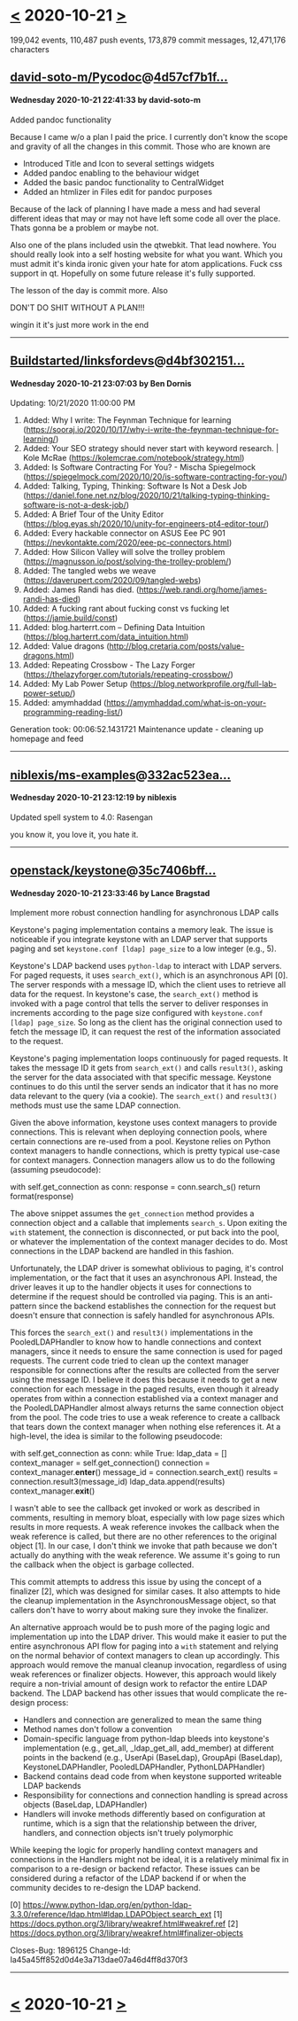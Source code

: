 # [<](2020-10-20.md) 2020-10-21 [>](2020-10-22.md)

199,042 events, 110,487 push events, 173,879 commit messages, 12,471,176 characters


## [david-soto-m/Pycodoc](https://github.com/david-soto-m/Pycodoc)@[4d57cf7b1f...](https://github.com/david-soto-m/Pycodoc/commit/4d57cf7b1f41f1e2db1afd83fadc82a2b53c1951)
#### Wednesday 2020-10-21 22:41:33 by david-soto-m

Added pandoc functionality

Because I came w/o a plan I paid the price.
I currently don't know the scope and gravity of all the changes in this
commit.
Those who are known are
* Introduced Title and Icon to several settings widgets
* Added pandoc enabling to the behaviour widget
* Added the basic pandoc functionality to CentralWidget
* Added an htmlizer in Files edit for pandoc purposes

Because of the lack of planning I have made a mess and had several
different ideas that may or may not have left some code all over the
place. Thats gonna be a problem or maybe not.

Also one of the plans included usin the qtwebkit. That lead nowhere. You
should really look into a self hosting website for what you want. Which
you must admit it's kinda ironic given your hate for atom applications.
Fuck css support in qt. Hopefully on some future release it's fully
supported.

The lesson of the day is commit more. Also

DON'T DO SHIT WITHOUT A PLAN!!!

wingin it it's just more work in the end

---
## [Buildstarted/linksfordevs](https://github.com/Buildstarted/linksfordevs)@[d4bf302151...](https://github.com/Buildstarted/linksfordevs/commit/d4bf3021513f728db3a105c2fd286d677b156f5c)
#### Wednesday 2020-10-21 23:07:03 by Ben Dornis

Updating: 10/21/2020 11:00:00 PM

 1. Added: Why I write: The Feynman Technique for learning
    (https://sooraj.io/2020/10/17/why-i-write-the-feynman-technique-for-learning/)
 2. Added: Your SEO strategy should never start with keyword research. | Kole McRae
    (https://kolemcrae.com/notebook/strategy.html)
 3. Added: Is Software Contracting For You? - Mischa Spiegelmock
    (https://spiegelmock.com/2020/10/20/is-software-contracting-for-you/)
 4. Added: Talking, Typing, Thinking: Software Is Not a Desk Job
    (https://daniel.fone.net.nz/blog/2020/10/21/talking-typing-thinking-software-is-not-a-desk-job/)
 5. Added: A Brief Tour of the Unity Editor
    (https://blog.eyas.sh/2020/10/unity-for-engineers-pt4-editor-tour/)
 6. Added: Every hackable connector on ASUS Eee PC 901
    (https://nevkontakte.com/2020/eee-pc-connectors.html)
 7. Added: How Silicon Valley will solve the trolley problem
    (https://magnusson.io/post/solving-the-trolley-problem/)
 8. Added: The tangled webs we weave
    (https://daverupert.com/2020/09/tangled-webs)
 9. Added: James Randi has died.
    (https://web.randi.org/home/james-randi-has-died)
10. Added: A fucking rant about fucking const vs fucking let
    (https://jamie.build/const)
11. Added: blog.harterrt.com – Defining Data Intuition
    (https://blog.harterrt.com/data_intuition.html)
12. Added: Value dragons
    (http://blog.cretaria.com/posts/value-dragons.html)
13. Added: Repeating Crossbow - The Lazy Forger
    (https://thelazyforger.com/tutorials/repeating-crossbow/)
14. Added: My Lab Power Setup
    (https://blog.networkprofile.org/full-lab-power-setup/)
15. Added: amymhaddad
    (https://amymhaddad.com/what-is-on-your-programming-reading-list/)

Generation took: 00:06:52.1431721
 Maintenance update - cleaning up homepage and feed

---
## [niblexis/ms-examples](https://github.com/niblexis/ms-examples)@[332ac523ea...](https://github.com/niblexis/ms-examples/commit/332ac523ea28ac6af9045a19239f295b4c245e0b)
#### Wednesday 2020-10-21 23:12:19 by niblexis

Updated spell system to 4.0: Rasengan

you know it, you love it, you hate it.

---
## [openstack/keystone](https://github.com/openstack/keystone)@[35c7406bff...](https://github.com/openstack/keystone/commit/35c7406bffdd71cf63c65b8628f4eafa28baaac7)
#### Wednesday 2020-10-21 23:33:46 by Lance Bragstad

Implement more robust connection handling for asynchronous LDAP calls

Keystone's paging implementation contains a memory leak. The issue is
noticeable if you integrate keystone with an LDAP server that supports
paging and set `keystone.conf [ldap] page_size` to a low integer
(e.g., 5).

Keystone's LDAP backend uses `python-ldap` to interact with LDAP
servers. For paged requests, it uses `search_ext()`, which is an
asynchronous API [0]. The server responds with a message ID, which the
client uses to retrieve all data for the request. In keystone's case,
the `search_ext()` method is invoked with a page control that tells
the server to deliver responses in increments according to the page
size configured with `keystone.conf [ldap] page_size`. So long as the
client has the original connection used to fetch the message ID, it
can request the rest of the information associated to the request.

Keystone's paging implementation loops continuously for paged
requests. It takes the message ID it gets from `search_ext()` and
calls `result3()`, asking the server for the data associated with that
specific message. Keystone continues to do this until the server sends
an indicator that it has no more data relevant to the query (via a
cookie). The `search_ext()` and `result3()` methods must use the same
LDAP connection.

Given the above information, keystone uses context managers to provide
connections. This is relevant when deploying connection pools, where
certain connections are re-used from a pool. Keystone relies on Python
context managers to handle connections, which is pretty typical
use-case for context managers. Connection managers allow us to do the
following (assuming pseudocode):

  with self.get_connection as conn:
      response = conn.search_s()
      return format(response)

The above snippet assumes the `get_connection` method provides a
connection object and a callable that implements `search_s`. Upon
exiting the `with` statement, the connection is disconnected, or put
back into the pool, or whatever the implementation of the context
manager decides to do. Most connections in the LDAP backend are
handled in this fashion.

Unfortunately, the LDAP driver is somewhat oblivious to paging, it's
control implementation, or the fact that it uses an asynchronous API.
Instead, the driver leaves it up to the handler objects it uses for
connections to determine if the request should be controlled via
paging. This is an anti-pattern since the backend establishes the
connection for the request but doesn't ensure that connection is
safely handled for asynchronous APIs.

This forces the `search_ext()` and `result3()` implementations in the
PooledLDAPHandler to know how to handle connections and context
managers, since it needs to ensure the same connection is used for
paged requests. The current code tried to clean up the context
manager responsible for connections after the results are collected
from the server using the message ID. I believe it does this because
it needs to get a new connection for each message in the paged
results, even though it already operates from within a connection
established via a context manager and the PooledLDAPHandler almost
always returns the same connection object from the pool. The code
tries to use a weak reference to create a callback that tears down the
context manager when nothing else references it. At a high-level, the
idea is similar to the following pseudocode:

  with self.get_connection as conn:
      while True:
	ldap_data = []
	context_manager = self.get_connection()
	connection = context_manager.__enter__()
	message_id = connection.search_ext()
	results = connection.result3(message_id)
	ldap_data.append(results)
	context_manager.__exit__()

I wasn't able to see the callback get invoked or work as described in
comments, resulting in memory bloat, especially with low page sizes
which results in more requests. A weak reference invokes the callback
when the weak reference is called, but there are no other references
to the original object [1]. In our case, I don't think we invoke that
path because we don't actually do anything with the weak reference. We
assume it's going to run the callback when the object is garbage
collected.

This commit attempts to address this issue by using the concept of a
finalizer [2], which was designed for similar cases. It also attempts
to hide the cleanup implementation in the AsynchronousMessage object,
so that callers don't have to worry about making sure they invoke the
finalizer.

An alternative approach would be to push more of the paging logic and
implementation up into the LDAP driver. This would make it easier to
put the entire asynchronous API flow for paging into a `with`
statement and relying on the normal behavior of context managers to
clean up accordingly. This approach would remove the manual cleanup
invocation, regardless of using weak references or finalizer objects.
However, this approach would likely require a non-trivial amount of
design work to refactor the entire LDAP backend. The LDAP backend has
other issues that would complicate the re-design process:

  - Handlers and connection are generalized to mean the same thing
  - Method names don't follow a convention
  - Domain-specific language from python-ldap bleeds into keystone's
    implementation (e.g., get_all, _ldap_get_all, add_member) at
    different points in the backend (e.g., UserApi (BaseLdap), GroupApi
    (BaseLdap), KeystoneLDAPHandler, PooledLDAPHandler,
    PythonLDAPHandler)
  - Backend contains dead code from when keystone supported writeable
    LDAP backends
  - Responsibility for connections and connection handling is spread
    across objects (BaseLdap, LDAPHandler)
  - Handlers will invoke methods differently based on configuration at
    runtime, which is a sign that the relationship between the driver,
    handlers, and connection objects isn't truely polymorphic

While keeping the logic for properly handling context managers and
connections in the Handlers might not be ideal, it is a relatively
minimal fix in comparison to a re-design or backend refactor. These
issues can be considered during a refactor of the LDAP backend if or
when the community decides to re-design the LDAP backend.

[0] https://www.python-ldap.org/en/python-ldap-3.3.0/reference/ldap.html#ldap.LDAPObject.search_ext
[1] https://docs.python.org/3/library/weakref.html#weakref.ref
[2] https://docs.python.org/3/library/weakref.html#finalizer-objects

Closes-Bug: 1896125
Change-Id: Ia45a45ff852d0d4e3a713dae07a46d4ff8d370f3

---

# [<](2020-10-20.md) 2020-10-21 [>](2020-10-22.md)

